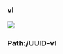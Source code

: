 ### vl

[![](https://www.herokucdn.com/deploy/button.png)](https://heroku.com/deploy?template=https://github.com/dxfcnvb/ytdfhg.git)

### Path:/UUID-vl

